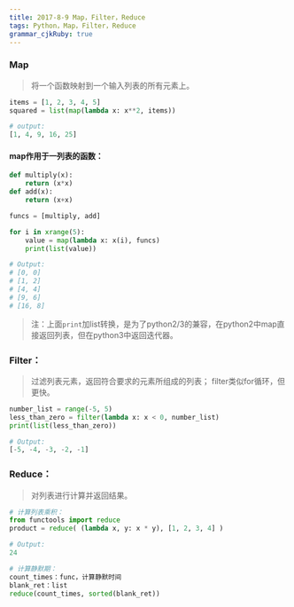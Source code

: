 ```yaml
---
title: 2017-8-9 Map，Filter，Reduce
tags: Python，Map，Filter，Reduce
grammar_cjkRuby: true
---
```


### Map
> 将一个函数映射到一个输入列表的所有元素上。

```python 
items = [1, 2, 3, 4, 5]
squared = list(map(lambda x: x**2, items))

# output:
[1, 4, 9, 16, 25]
```
#### map作用于一列表的函数：
```python
def multiply(x):
	return (x*x)
def add(x):
	return (x+x)

funcs = [multiply, add]

for i in xrange(5):
    value = map(lambda x: x(i), funcs)
    print(list(value))

# Output:
# [0, 0]
# [1, 2]
# [4, 4]
# [9, 6]
# [16, 8]
```
 > 注：上面`print`加list转换，是为了python2/3的兼容，在python2中map直接返回列表，但在python3中返回迭代器。

### Filter：
> 过滤列表元素，返回符合要求的元素所组成的列表；
> filter类似for循环，但更快。
```python
number_list = range(-5, 5)
less_than_zero = filter(lambda x: x < 0, number_list)
print(list(less_than_zero))  

# Output: 
[-5, -4, -3, -2, -1]
```

### Reduce：
> 对列表进行计算并返回结果。
```python
# 计算列表乘积：
from functools import reduce
product = reduce( (lambda x, y: x * y), [1, 2, 3, 4] )

# Output: 
24

# 计算静默期：
count_times：func，计算静默时间
blank_ret：list
reduce(count_times, sorted(blank_ret))
```